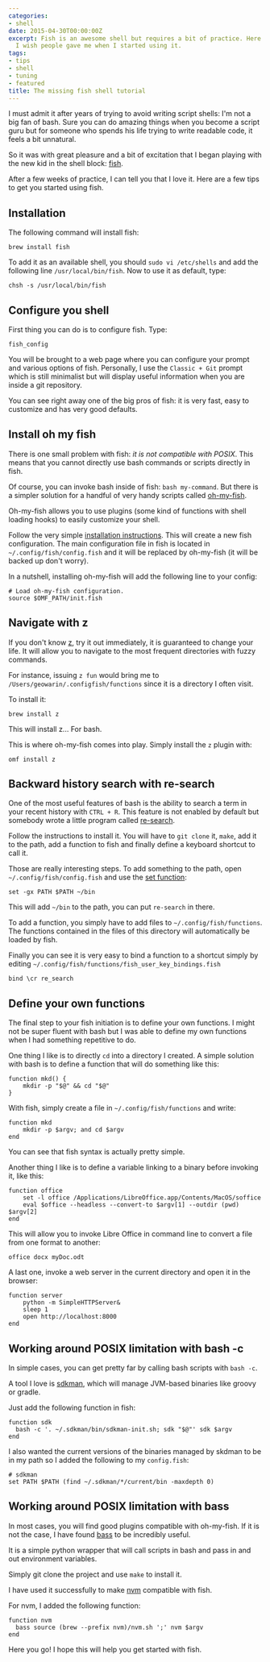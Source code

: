 ```yaml
---
categories:
- shell
date: 2015-04-30T00:00:00Z
excerpt: Fish is an awesome shell but requires a bit of practice. Here are a few tips
  I wish people gave me when I started using it.
tags:
- tips
- shell
- tuning
- featured
title: The missing fish shell tutorial
---
```


I must admit it after years of trying to avoid writing script shells: I'm not a big fan of bash.
Sure you can do amazing things when you become a script guru but for someone who spends his life trying to write
readable code, it feels a bit unnatural.

So it was with great pleasure and a bit of excitation that I began playing with the new kid in the shell block:
[fish](http://fishshell.com/).

After a few weeks of practice, I can tell you that I love it.
Here are a few tips to get you started using fish.

## Installation


The following command will install fish:

```
brew install fish
```

To add it as an available shell, you should `sudo vi /etc/shells` and add the following line `/usr/local/bin/fish`.
Now to use it as default, type:

```
chsh -s /usr/local/bin/fish
```

## Configure you shell

First thing you can do is to configure fish. Type:

```
fish_config
```

You will be brought to a web page where you can configure your prompt and various options of fish.
Personally, I use the `Classic + Git` prompt which is still minimalist but will display useful information when you
are inside a git repository.

You can see right away one of the big pros of fish: it is very fast, easy to customize and has very good defaults.

## Install oh my fish

There is one small problem with fish: *it is not compatible with POSIX*.
This means that you cannot directly use bash commands or scripts directly in fish.

Of course, you can invoke bash inside of fish: `bash my-command`.
But there is a simpler solution for a handful of very handy scripts called [oh-my-fish](https://github.com/bpinto/oh-my-fish).

Oh-my-fish allows you to use plugins (some kind of functions with shell loading hooks) to easily
customize your shell.

Follow the very simple [installation instructions](htps://github.com/bpinto/oh-my-fish#installation).
This will create a new fish configuration.
The main configuration file in fish is located in `~/.config/fish/config.fish` and it will be replaced by oh-my-fish (it
will be backed up don't worry).

In a nutshell, installing oh-my-fish will add the following line to your config:

```
# Load oh-my-fish configuration.
source $OMF_PATH/init.fish
```

## Navigate with z


If you don't know [z](https://github.com/rupa/z), try it out immediately, it is guaranteed to change your life.
It will allow you to navigate to the most frequent directories with fuzzy commands.

For instance, issuing `z fun` would bring me to `/Users/geowarin/.configfish/functions` since it is a directory I often
visit.

To install it:

```
brew install z
```

This will install z... For bash.

This is where oh-my-fish comes into play.
Simply install the `z` plugin with:

```
omf install z
```

## Backward history search with re-search

One of the most useful features of bash is the ability to search a term in your recent history with `CTRL + R`.
This feature is not enabled by default but somebody wrote a little program called [re-search](https://github.com/jbonjean/re-search).

Follow the instructions to install it.
You will have to `git clone` it, `make`, add it to the path, add a function to fish and finally define a keyboard shortcut to
call it.

Those are really interesting steps. To add something to the path, open `~/.config/fish/config.fish` and use the
[set function]():

```
set -gx PATH $PATH ~/bin
```

This will add `~/bin` to the path, you can put `re-search` in there.

To add a function, you simply have to add files to `~/.config/fish/functions`.
The functions contained in the files of this directory will automatically be loaded by fish.

Finally you can see it is very easy to bind a function to a shortcut simply by editing `~/.config/fish/functions/fish_user_key_bindings.fish`

```
bind \cr re_search
```

## Define your own functions

The final step to your fish initiation is to define your own functions.
I might not be super fluent with bash but I was able to define my own functions when I had something repetitive to do.

One thing I like is to directly `cd` into a directory I created.
A simple solution with bash is to define a function that will do something like this:

```
function mkd() {
	mkdir -p "$@" && cd "$@"
}
```

With fish, simply create a file in `~/.config/fish/functions` and write:

```
function mkd
	mkdir -p $argv; and cd $argv
end
```

You can see that fish syntax is actually pretty simple.

Another thing I like is to define a variable linking to a binary before invoking it, like this:

```
function office
	set -l office /Applications/LibreOffice.app/Contents/MacOS/soffice
	eval $office --headless --convert-to $argv[1] --outdir (pwd) $argv[2]
end
```

This will allow you to invoke Libre Office in command line to convert a file from one format to another:

```
office docx myDoc.odt
```

A last one, invoke a web server in the current directory and open it in the browser:

```
function server
	python -m SimpleHTTPServer&
	sleep 1
	open http://localhost:8000
end
```

## Working around POSIX limitation with bash -c

In simple cases, you can get pretty far by calling bash scripts with
`bash -c`.

A tool I love is [sdkman](http://sdkman.io/), which will manage JVM-based binaries
like groovy or gradle.

Just add the following function in fish:

```
function sdk
  bash -c '. ~/.sdkman/bin/sdkman-init.sh; sdk "$@"' sdk $argv
end
```

I also wanted the current versions of the binaries managed by skdman to be in my
path so I added the following to my `config.fish`:

```
# sdkman
set PATH $PATH (find ~/.sdkman/*/current/bin -maxdepth 0)
```

## Working around POSIX limitation with bass

In most cases, you will find good plugins compatible with oh-my-fish.
If it is not the case, I have found [bass](https://github.com/edc/bass) to be
incredibly useful.

It is a simple python wrapper that will call scripts in bash and pass in and out
environment variables.

Simply git clone the project and use `make` to install it.

I have used it successfully to make [nvm](https://github.com/creationix/nvm)
compatible with fish.

For nvm, I added the following function:

```
function nvm
  bass source (brew --prefix nvm)/nvm.sh ';' nvm $argv
end
```

Here you go! I hope this will help you get started with fish.
